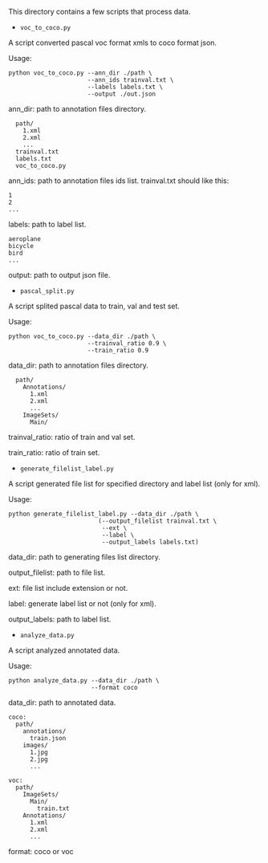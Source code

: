 This directory contains a few scripts that process data.




* `voc_to_coco.py`

A script converted pascal voc format xmls to coco format json.

Usage:

```
python voc_to_coco.py --ann_dir ./path \
                      --ann_ids trainval.txt \
                      --labels labels.txt \
                      --output ./out.json
```

ann_dir: path to annotation files directory.

```
  path/
    1.xml
    2.xml
    ...
  trainval.txt
  labels.txt
  voc_to_coco.py
```

ann_ids: path to annotation files ids list. trainval.txt should like this:

```
1
2
...
```

labels: path to label list.

```
aeroplane
bicycle
bird
...
```

output: path to output json file.



- `pascal_split.py`

A script splited pascal data to train, val and test set.

Usage:

```
python voc_to_coco.py --data_dir ./path \
                      --trainval_ratio 0.9 \
                      --train_ratio 0.9
```

data_dir: path to annotation files directory.

```
  path/
    Annotations/
      1.xml
      2.xml
      ...
    ImageSets/
      Main/
```

trainval_ratio: ratio of train and val set.

train_ratio: ratio of train set.



* `generate_filelist_label.py`

A script generated file list for specified directory and label list (only for xml).

Usage:
```
python generate_filelist_label.py --data_dir ./path \
                         (--output_filelist trainval.txt \
                          --ext \
                          --label \
                          --output_labels labels.txt)
```

data_dir: path to generating files list directory.

output_filelist: path to file list.

ext: file list include extension or not.

label: generate label list or not (only for xml).

output_labels: path to label list.



- `analyze_data.py`

A script analyzed annotated data.

Usage:

```
python analyze_data.py --data_dir ./path \
                       --format coco
```

data_dir: path to annotated data.

```
coco:
  path/
    annotations/
      train.json
    images/
      1.jpg
      2.jpg
      ...
      
voc:
  path/
    ImageSets/
      Main/
        train.txt
    Annotations/
      1.xml
      2.xml
      ...
```

format: coco or voc